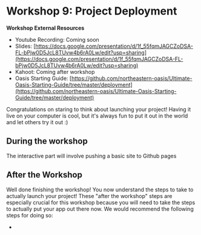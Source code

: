 # Workshop 9: Project Deployment

**Workshop External Resources**

  *  Youtube Recording: Coming soon
  *  Slides: [https://docs.google.com/presentation/d/1f_55fqmJAGCZoDSA-FL-bPjw0D5JcL8TUvw4b6rA0Lw/edit?usp=sharing](https://docs.google.com/presentation/d/1f_55fqmJAGCZoDSA-FL-bPjw0D5JcL8TUvw4b6rA0Lw/edit?usp=sharing)
  * Kahoot: Coming after workshop
  * Oasis Starting Guide: [https://github.com/northeastern-oasis/Ultimate-Oasis-Starting-Guide/tree/master/deployment](https://github.com/northeastern-oasis/Ultimate-Oasis-Starting-Guide/tree/master/deployment)

Congratulations on staring to think about launching your project! Having it live on your computer is cool, but it's always fun to put it out in the world and let others try it out :)


## During the workshop

The interactive part will involve pushing a basic site to Github pages


## After the Workshop

Well done finishing the workshop! You now understand the steps to take to actually launch your project! These "after the workshop" steps are especially crucial for this workshop because you will need to take the steps to actually put your app out there now. We would recommend the following steps for doing so:

- 